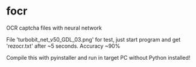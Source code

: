 # focr
 OCR captcha files with neural network

File 'turbobit_net_v50_GDL_03.png' for test, just start program and get 'rezocr.txt' after ~5 seconds. Accuracy ~90%

Compile this with pyinstaller and run in target PC without Python installed!
